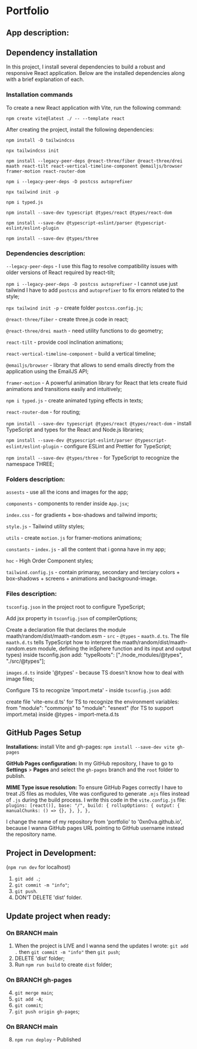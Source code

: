 # Portfolio

## App description:

## Dependency installation

In this project, I install several dependencies to build a robust and responsive React application. Below are the installed dependencies along with a brief explanation of each.

### Installation commands

To create a new React application with Vite, run the following command:

`npm create vite@latest ./ -- --template react`

After creating the project, install the following dependencies:

`npm install -D tailwindcss`

`npx tailwindcss init`

`npm install --legacy-peer-deps @react-three/fiber @react-three/drei maath react-tilt react-vertical-timeline-component @emailjs/browser framer-motion react-router-dom`

`npm i --legacy-peer-deps -D postcss autoprefixer`

`npx tailwind init -p`

`npm i typed.js`

`npm install --save-dev typescript @types/react @types/react-dom`

`npm install --save-dev @typescript-eslint/parser @typescript-eslint/eslint-plugin`

`npm install --save-dev @types/three`

### Dependencies description:

`--legacy-peer-deps` - I use this flag to resolve compatibility issues with older versions of React required by react-tilt;

`npm i --legacy-peer-deps -D postcss autoprefixer` - I cannot use just tailwind I have to add `postcss` and `autoprefixer` to fix errors related to the style;

`npx tailwind init -p` - create folder `postcss.config.js`;

`@react-three/fiber` - create three.js code in react;

`@react-three/drei maath` - need utility functions to do geometry;

`react-tilt` - provide cool inclination animations;

`react-vertical-timeline-component` - build a vertical timeline;

`@emailjs/browser` - library that allows to send emails directly from the application using the EmailJS API;

`framer-motion` - A powerful animation library for React that lets create fluid animations and transitions easily and intuitively;

`npm i typed.js` - create animated typing effects in texts;

`react-router-dom` - for routing;

`npm install --save-dev typescript @types/react @types/react-dom` - install TypeScript and types for the React and Node.js libraries;

`npm install --save-dev @typescript-eslint/parser @typescript-eslint/eslint-plugin` - configure ESLint and Prettier for TypeScript;

`npm install --save-dev @types/three` - for TypeScript to recognize the namespace THREE;

### Folders description:

`assests` - use all the icons and images for the app;

`components` - components to render inside `App.jsx`;

`index.css` - for gradients + box-shadows and tailwind imports;

`style.js` - Tailwind utility styles;

`utils` - create `motion.js` for framer-motions animations;

`constants` - `index.js` - all the content that i gonna have in my app;

`hoc` - High Order Component styles;

`tailwind.config.js` - contain primaray, secondary and terciary colors + box-shadows + screens + animations and background-image.

### Files description:

`tsconfig.json` in the project root to configure TypeScript;

Add jsx property in `tsconfig.json` of compilerOptions;

Create a declaration file that declares the module maath/random/dist/maath-random.esm - `src` - `@types` - `maath.d.ts`.
The file `maath.d.ts` tells TypeScript how to interpret the maath/random/dist/maath-random.esm module, defining the inSphere function and its input and output types)
inside tsconfig.json add: "typeRoots": ["./node_modules/@types", "./src/@types"];

`images.d.ts` inside '@types' - because TS doesn't know how to deal with image files;

Configure TS to recognize 'import.meta' - inside `tsconfig.json` add:

create file 'vite-env.d.ts' for TS to recognize the environment variables:
from "module": "commonjs" to "module": "esnext" (for TS to support import.meta)
inside @types - import-meta.d.ts

## GitHub Pages Setup

**Installations:**
install Vite and gh-pages:
`npm install --save-dev vite gh-pages`

**GitHub Pages configuration:**
In my GitHub repository, I have to go to **Settings** > **Pages** and select the `gh-pages` branch and the `root` folder to publish.

**MIME Type issue resolution:**
To ensure GitHub Pages correctly I have to treat JS files as modules, Vite was configured to generate `.mjs` files instead of `.js` during the build process. I write this code in the `vite.config.js` file:
`plugins: [react()],
  base: "/",
  build: {
    rollupOptions: {
      output: {
        manualChunks: () => {},
      },
    },
  },
  `

I change the name of my repository from 'portfolio' to '0xn0va.github.io', because I wanna GitHub pages URL pointing to GitHub username instead the repository name.

## Project in Development:

(`npm run dev` for localhost)

1. `git add .`;
2. `git commit -m "info"`;
3. `git push`.
4. DON'T DELETE 'dist' folder.

## Update project when ready:

### On BRANCH main

1. When the project is LIVE and I wanna send the updates I wrote: `git add .` then `git commit -m "info"` then `git push`;
2. DELETE 'dist' folder;
3. Run `npm run build` to create `dist` folder;

### On BRANCH gh-pages

4. `git merge main`;
5. `git add -A`;
6. `git commit`;
7. `git push origin gh-pages`;

### On BRANCH main

8. `npm run deploy` - Published
